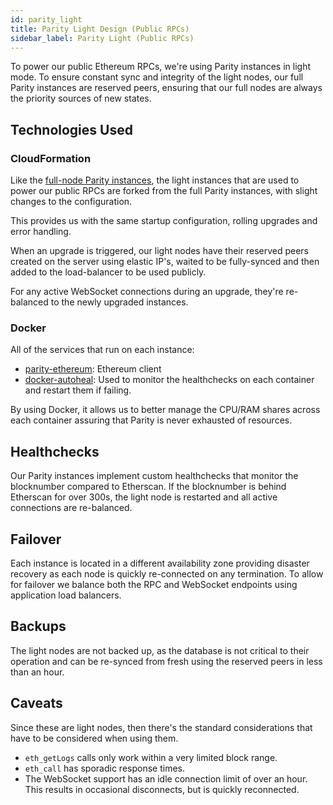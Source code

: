 ```yaml
---
id: parity_light
title: Parity Light Design (Public RPCs)
sidebar_label: Parity Light (Public RPCs)
---
```


To power our public Ethereum RPCs, we're using Parity instances in
light mode. To ensure constant sync and integrity of the light nodes,
our full Parity instances are reserved peers, ensuring that our full
nodes are always the priority sources of new states.


## Technologies Used

### CloudFormation
Like the [full-node Parity instances](parity.md), the light instances that are used
to power our public RPCs are forked from the full Parity instances, with
slight changes to the configuration.

This provides us with the same startup configuration, rolling upgrades
and error handling.

When an upgrade is triggered, our light nodes have their reserved peers
created on the server using elastic IP's, waited to be fully-synced and
then added to the load-balancer to be used publicly.

For any active WebSocket connections during an upgrade, they're
re-balanced to the newly upgraded instances.

### Docker
All of the services that run on each instance:
 - [parity-ethereum](https://github.com/paritytech/parity-ethereum):
 Ethereum client
 - [docker-autoheal](https://github.com/willfarrell/docker-autoheal):
 Used to monitor the healthchecks on each container and restart them if
 failing.

By using Docker, it allows us to better manage the CPU/RAM shares across
each container assuring that Parity is never exhausted of resources.

## Healthchecks
Our Parity instances implement custom healthchecks that monitor the
blocknumber compared to Etherscan. If the blocknumber is behind Etherscan
for over 300s, the light node is restarted and all active connections
are re-balanced.

## Failover
Each instance is located in a different availability zone providing
disaster recovery as each node is quickly re-connected on any termination.
To allow for failover we balance both the RPC and WebSocket
endpoints using application load balancers.

## Backups
The light nodes are not backed up, as the database is not critical to
their operation and can be re-synced from fresh using the reserved
peers in less than an hour.

## Caveats
Since these are light nodes, then there's the standard considerations
that have to be considered when using them.
- `eth_getLogs` calls only work within a very limited block range.
- `eth_call` has sporadic response times.
- The WebSocket support has an idle connection limit of over an hour.
This results in occasional disconnects, but is quickly reconnected.